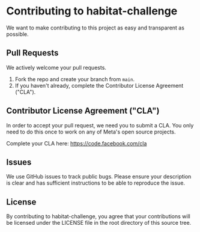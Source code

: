 # Contributing to habitat-challenge
We want to make contributing to this project as easy and transparent as possible.

## Pull Requests
We actively welcome your pull requests.

1. Fork the repo and create your branch from `main`.
2. If you haven't already, complete the Contributor License Agreement ("CLA").

## Contributor License Agreement ("CLA")
In order to accept your pull request, we need you to submit a CLA. You only need
to do this once to work on any of Meta's open source projects.

Complete your CLA here: <https://code.facebook.com/cla>

## Issues
We use GitHub issues to track public bugs. Please ensure your description is
clear and has sufficient instructions to be able to reproduce the issue.

## License
By contributing to habitat-challenge, you agree that your contributions will be licensed
under the LICENSE file in the root directory of this source tree.

